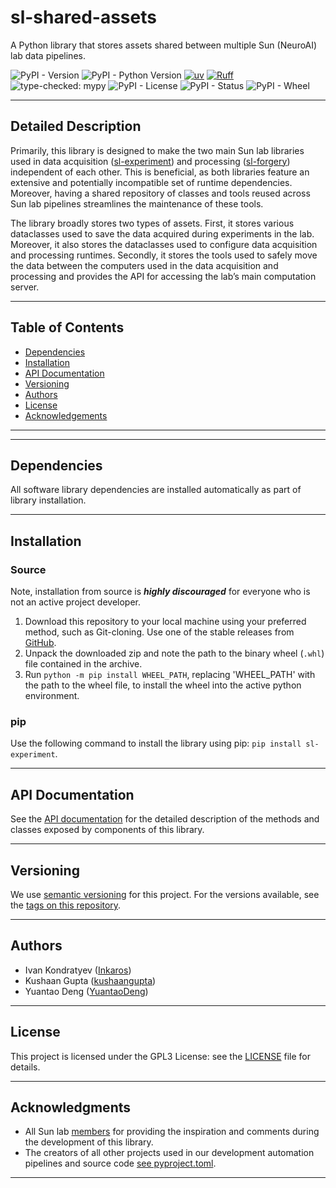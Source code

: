# sl-shared-assets
A Python library that stores assets shared between multiple Sun (NeuroAI) lab data pipelines.

![PyPI - Version](https://img.shields.io/pypi/v/sl-shared-assets)
![PyPI - Python Version](https://img.shields.io/pypi/pyversions/sl-shared-assets)
[![uv](https://tinyurl.com/uvbadge)](https://github.com/astral-sh/uv)
[![Ruff](https://tinyurl.com/ruffbadge)](https://github.com/astral-sh/ruff)
![type-checked: mypy](https://img.shields.io/badge/type--checked-mypy-blue?style=flat-square&logo=python)
![PyPI - License](https://img.shields.io/pypi/l/sl-shared-assets)
![PyPI - Status](https://img.shields.io/pypi/status/sl-shared-assets)
![PyPI - Wheel](https://img.shields.io/pypi/wheel/sl-shared-assets)
___

## Detailed Description

Primarily, this library is designed to make the two main Sun lab libraries used in data acquisition 
([sl-experiment](https://github.com/Sun-Lab-NBB/sl-experiment)) and processing 
([sl-forgery](https://github.com/Sun-Lab-NBB/sl-forgery)) independent of each other. This is beneficial, as both 
libraries feature an extensive and potentially incompatible set of runtime dependencies. Moreover, having a shared
repository of classes and tools reused across Sun lab pipelines streamlines the maintenance of these tools.

The library broadly stores two types of assets. First, it stores various dataclasses used to save the data acquired 
during experiments in the lab. Moreover, it also stores the dataclasses used to configure data acquisition and 
processing runtimes. Secondly, it stores the tools used to safely move the data between the computers used in the data 
acquisition and processing and provides the API for accessing the lab’s main computation server.

---

## Table of Contents

- [Dependencies](#dependencies)
- [Installation](#installation)
- [API Documentation](#api-documentation)
- [Versioning](#versioning)
- [Authors](#authors)
- [License](#license)
- [Acknowledgements](#Acknowledgments)
___

---

## Dependencies

All software library dependencies are installed automatically as part of library installation.

---

## Installation

### Source

Note, installation from source is ***highly discouraged*** for everyone who is not an active project developer.

1. Download this repository to your local machine using your preferred method, such as Git-cloning. Use one
   of the stable releases from [GitHub](https://github.com/Sun-Lab-NBB/sl-shared-assets/releases).
2. Unpack the downloaded zip and note the path to the binary wheel (`.whl`) file contained in the archive.
3. Run ```python -m pip install WHEEL_PATH```, replacing 'WHEEL_PATH' with the path to the wheel file, to install the 
   wheel into the active python environment.

### pip
Use the following command to install the library using pip: ```pip install sl-experiment```.

---

## API Documentation

See the [API documentation](https://sl-shared-assets-api-docs.netlify.app/) for the
detailed description of the methods and classes exposed by components of this library.

___

## Versioning

We use [semantic versioning](https://semver.org/) for this project. For the versions available, see the 
[tags on this repository](https://github.com/Sun-Lab-NBB/sl-shared-assets/tags).

---

## Authors

- Ivan Kondratyev ([Inkaros](https://github.com/Inkaros))
- Kushaan Gupta ([kushaangupta](https://github.com/kushaangupta))
- Yuantao Deng ([YuantaoDeng](https://github.com/YuantaoDeng))

___

## License

This project is licensed under the GPL3 License: see the [LICENSE](LICENSE) file for details.
___

## Acknowledgments

- All Sun lab [members](https://neuroai.github.io/sunlab/people) for providing the inspiration and comments during the
  development of this library.
- The creators of all other projects used in our development automation pipelines and source code 
  [see pyproject.toml](pyproject.toml).

---